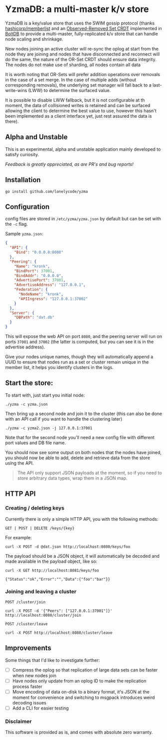 # YzmaDB: a multi-master k/v store

YzmaDB is a key/value store that uses the SWIM gossip protocol (thanks [hashicorp/memberlist](https://github.com/hashicorp/memberlist) and an [Observed-Removed Set CRDT](https://en.wikipedia.org/wiki/Conflict-free_replicated_data_type#OR-Set_(Observed-Removed_Set)) implemented in [BoltDB](https://github.com/etcd-io/bbolt) to provide a multi-master, fully-replicated k/v store that can handle node scaling and shrinkage. 

New nodes joining an active cluster will re-sync the oplog at start from the node they are joining and nodes that have disconnected and reconnect will do the same, the nature of the OR-Set CRDT should ensure data integrity. The nodes do not make use of sharding, all nodes contain all data

It is worth noting that OR-Sets will prefer addition operations over removals in the case of a set merge. In the case of multiple adds (without corresponding removals), the underlying set manager will fall back to a last-write-wins (LWW) to determine the surfaced value.

It is possible to disable LWW fallback, but it is not configurable at th moment, the data of collisioned writes *is* retained and can be surfaced allowing the client to determine the best value to use, however this hasn't been implemented as a client interface yet, just rest assured the data is there).

## Alpha and Unstable

This is an experimental, alpha and unstable application mainly developed to satisfy curiosity. 

*Feedback is greatly appreciated, as are PR's and bug reports!*

## Installation

    go install github.com/lonelycode/yzma

## Configuration

config files are stored in `/etc/yzma/yzma.json` by default but can be set with the `-c` flag.

Sample `yzma.json`:

```json
{
  "API": {
    "Bind": "0.0.0.0:8080"
  },
  "Peering": {
    "Name": "kronk",
    "BindPort": 37001,
    "BindAddr": "0.0.0.0",
    "AdvertisePort": 37001,
    "AdvertiseAddress": "127.0.0.1",
    "Federation": {
      "NodeName": "kronk",
      "APIIngress": "127.0.0.1:37002"
    }
  },
  "Server": {
    "DBPath": "dat.db"
  }
}
```

This will expose the web API on port `8080`, and the peering server will run on ports `37001` and `37002` (the latter is computed, but you can see it is in the advertise address).

Give your nodes unique names, though they will automatically append a UUID to ensure that nodes run as a set or cluster remain unique in the member list, it helps you identify clusters in the logs.

## Start the store:

To start with, just start you initial node:

    ./yzma -c yzma.json 

Then bring up a second node and join it to the cluster (this can also be done with an API call if you want to handle the clustering later)

    ./yzma -c yzma2.json -j 127.0.0.1:37001
    
 Note that for the second node you'll need a new config file with different port values and DB file name.
 
You should now see some output on both nodes that the nodes have joined, you should now be able to add, delete and retrieve data from the store using the API.

> The API only support JSON payloads at the moment, so if you need to store arbitrary data types, wrap them in a JSON map.

## HTTP API

### Creating / deleting keys

Currently there is only a simple HTTP API, you with the following methods:

    GET | POST | DELETE /keys/{key}
    
For example:

    curl -X POST -d @dat.json http://localhost:8080/keys/foo

The payload should be a JSON object, it will automatically be decoded and made available in the payload object, like so:

    curl -X GET http://localhost:8081/keys/foo 
    
    {"Status":"ok","Error":"","Data":{"foo":"bar"}}
    
### Joining and leaving a cluster

    POST /cluster/join
    
    curl -X POST -d '{"Peers": ["127.0.0.1:37001"]}' http://localhost:8080/cluster/join
    
    POST /cluster/leave
        
    curl -X POST http://localhost:8080/cluster/leave
    
## Improvements

Some things that I'd like to investigate further:

- [ ] Compress the oplog so that replication of large data sets can be faster when new nodes join
- [ ] Have nodes only update from an oplog ID to make the replication process faster
- [ ] Move encoding of data on-disk to a binary format, it's JSON at the moment for convenience and switching to msgpack introduces weird decoding issues  
- [ ] Add a CLI for easier testing
        
### Disclaimer

This software is provided as is, and comes with absolute zero warranty.


    
 